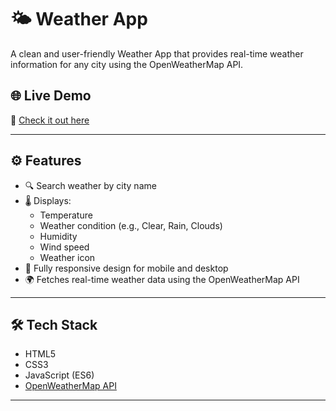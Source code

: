 # 🌤️ Weather App

A clean and user-friendly Weather App that provides real-time weather information for any city using the OpenWeatherMap API.

## 🌐 Live Demo

🔗 [Check it out here](https://weather-app-zeta-sand-27.vercel.app/)

---

## ⚙️ Features

- 🔍 Search weather by city name
- 🌡️ Displays:
  - Temperature
  - Weather condition (e.g., Clear, Rain, Clouds)
  - Humidity
  - Wind speed
  - Weather icon
- 📱 Fully responsive design for mobile and desktop
- 🌍 Fetches real-time weather data using the OpenWeatherMap API



---

## 🛠️ Tech Stack

- HTML5
- CSS3
- JavaScript (ES6)
- [OpenWeatherMap API](https://openweathermap.org/api)

---





